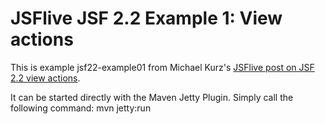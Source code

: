 JSFlive JSF 2.2 Example 1: View actions
=======================================

This is example jsf22-example01 from Michael Kurz's
[JSFlive post on JSF 2.2 view actions](http://jsflive.wordpress.com/2013/03/22/jsf22-view-actions "JSFlive JSF 2.2: View actions").

It can be started directly with the Maven Jetty Plugin. Simply call the following command:
mvn jetty:run
